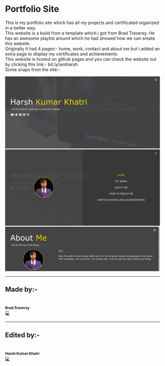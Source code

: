 # Portfolio Site
This is my portfolio site which has all my projects and certificated organized in a better way.
<br>
This website is a build from a template which i got from Brad Traversy. He has an awesome playlist around which he had showed how we can sreate this website.<br>
Originally it had 4 pages:- home, work, contact and about me but i added an extra page to display my certificates and achievements.<br>
This website is hosted on github pages and you can check the website out by clicking this link:- bit.ly/iamharsh
<br>
Some snaps from the site:-<br>
<p>
<img src="screenshots/Screenshot from 2020-08-25 13-55-31.png" >
<img src="screenshots/Screenshot from 2020-08-25 13-55-40.png" >
<img src="screenshots/Screenshot from 2020-08-25 13-55-53.png" >
</p>

___
## Made by:-
<a href="https://github.com/bradtraversy"><img src="https://avatars1.githubusercontent.com/u/5550850?s=400&u=fd608e37006781e0847825dc4045469eb4efbeed&v=4" width="100px;" alt=""/><br /><sub><b>Brad Traversy</b></sub></a><br /><a href="" title="Code">💻</a>
___
## Edited by:-
<a href="bit.ly/iamharsh"><img src="https://avatars1.githubusercontent.com/u/42743629?s=460&u=1f68b5930fca70c68c90e2392798643919a7eeed&v=4" width="100px;" alt=""/><br /><sub><b>Harsh Kumar Khatri</b></sub></a><br /><a href="" title="Code">💻</a>
